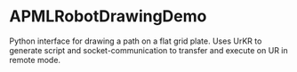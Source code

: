 # APMLRobotDrawingDemo
Python interface for drawing a path on a flat grid plate. Uses UrKR to generate script and socket-communication to transfer and execute on UR in remote mode.
